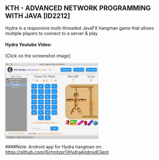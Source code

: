 ## KTH - ADVANCED NETWORK PROGRAMMING WITH JAVA [ID2212]
Hydra is a responsive multi-threaded JavaFX hangman game that allows multiple players to connect to a server & play

#### Hydra Youtube Video: 

[Click on the screenshot image]

<a href="https://www.youtube.com/watch?v=OVKcSuzGifU"><img src="Client/HydraClient_ScreenShot.png" alt="HangmanCleintScreenShot" width="300px" height="244px" /></a>

####Note:
Android app for Hydra hangman on: https://github.com/jSchnitzer1/HydraAndroidClient

